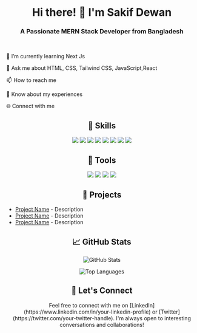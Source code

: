 <h1 align="center">Hi there! 👋 I'm Sakif Dewan</h1>
<p align="center">
<h3 align="center">A Passionate MERN Stack Developer from Bangladesh
</h3>
</p>

<br />

<p>

🌱 I’m currently learning Next Js

💬 Ask me about HTML, CSS, Tailwind CSS, JavaScript,React

📫 How to reach me 

📄 Know about my experiences 
</p>


🌐 Connect with me

<h2 align="center">🚀 Skills</h2>
<p align="center">
  <img src="https://img.shields.io/badge/HTML5-E34F26?style=flat&logo=html5&logoColor=white">
  <img src="https://img.shields.io/badge/CSS3-1572B6?style=flat&logo=css3&logoColor=white">
  <img src="https://img.shields.io/badge/JavaScript-F7DF1E?style=flat&logo=javascript&logoColor=black">
  <img src="https://img.shields.io/badge/React-61DAFB?style=flat&logo=react&logoColor=black">
  <img src="https://img.shields.io/badge/Redux-764ABC?style=flat&logo=redux&logoColor=white">
  <img src="https://img.shields.io/badge/Node.js-339933?style=flat&logo=node.js&logoColor=white">
  <img src="https://img.shields.io/badge/Express.js-000000?style=flat">
  <img src="https://img.shields.io/badge/MongoDB-47A248?style=flat&logo=mongodb&logoColor=white">
</p>

<h2 align="center">🔧 Tools</h2>
<p align="center">
  <img src="https://img.shields.io/badge/Visual%20Studio%20Code-007ACC?style=flat&logo=visual-studio-code&logoColor=white">
  <img src="https://img.shields.io/badge/Git-F05032?style=flat&logo=git&logoColor=white">
  <img src="https://img.shields.io/badge/GitHub-181717?style=flat&logo=github&logoColor=white">
  <img src="https://img.shields.io/badge/npm-CB3837?style=flat&logo=npm&logoColor=white">
</p>

<h2 align="center">📂 Projects</h2>

- [Project Name](link_to_project_repo) - Description
- [Project Name](link_to_project_repo) - Description
- [Project Name](link_to_project_repo) - Description

<h2 align="center">📈 GitHub Stats</h2>

<p align="center">
  <img src="https://github-readme-stats.vercel.app/api?username=your-username&show_icons=true&theme=dark" alt="GitHub Stats">
</p>

<p align="center">
  <img src="https://github-readme-stats.vercel.app/api/top-langs/?username=your-username&layout=compact&theme=dark" alt="Top Languages">
</p>

<h2 align="center">💬 Let's Connect</h2>

<p align="center">
  Feel free to connect with me on [LinkedIn](https://www.linkedin.com/in/your-linkedin-profile) or [Twitter](https://twitter.com/your-twitter-handle). I'm always open to interesting conversations and collaborations!
</p>
